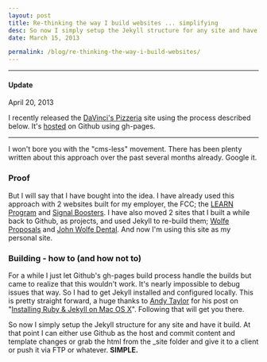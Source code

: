 ```yaml
---
layout: post
title: Re-thinking the way I build websites ... simplifying
desc: So now I simply setup the Jekyll structure for any site and have it build as I commit. At that point I can either use Github as the host and commit content and template changes or grab the html from the _site folder and give it to a client or push it via FTP or whatever. <strong>SIMPLE.</strong>
date: March 15, 2013

permalink: /blog/re-thinking-the-way-i-build-websites/
---
```

<hr>

#### Update

<p class="date">April 20, 2013</p>

I recently released the [DaVinci's Pizzeria](http://davincispizzeria.com/) site using the process described below. It's [hosted](https://github.com/awolfe76/davincis/tree/gh-pages) on Github using gh-pages.

<hr>

I won't bore you with the "cms-less" movement. There has been plenty written about this approach over the past several months already. Google it.

### Proof

But I will say that I have bought into the idea. I have already used this approach with 2 websites built for my employer, the FCC; the [LEARN Program](http://wireless.fcc.gov/incentiveauctions/learn-program) and [Signal Boosters](http://wireless.fcc.gov/signal-boosters). I have also moved 2 sites that I built a while back to Github, as projects, and used Jekyll to re-build them; [Wolfe Proposals](http://wolfeproposals.com) and [John Wolfe Dental](http://wolfefamilydental.com). And now I'm using this site as my personal site.

### Building - how to (and how not to)

For a while I just let Github's gh-pages build process handle the builds but came to realize that this wouldn't work. It's nearly impossible to debug issues that way. So I had to get Jekyll installed and configured locally. This is pretty straight forward, a huge thanks to [Andy Taylor](http://andytaylor.me/) for his post on "[Installing Ruby & Jekyll on Mac OS X](http://andytaylor.me/2012/11/03/installing-ruby-and-jekyll/)". Following that will get you there.

So now I simply setup the Jekyll structure for any site and have it build. At that point I can either use Github as the host and commit content and template changes or grab the html from the _site folder and give it to a client or push it via FTP or whatever. __SIMPLE.__